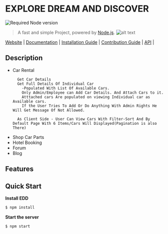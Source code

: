 # EXPLORE DREAM AND DISCOVER

![Required Node version](https://img.shields.io/node/v/hexo)

> A fast and simple Project, powered by [Node.js](https://nodejs.org).
> ![alt text](https://www.dataintensity.com/assets/images/partners/logos/mongodb.png)

[Website](https://) |
[Documentation](https://) |
[Installation Guide](https:) |
[Contribution Guide](https:) |
[API](https://) |

## Description

- Car Rental
  ```
    Get Car Details
    Get Full Details Of Individual Car
      -Populated With List Of Available Cars.
      Only Admin/Employee can Add Car Details. And Attach Cars to it.
      Atttached cars Are populated on viewing Individual car as Available cars.
      If the User Tries To Add Or Do Anything With Admin Rights He Will Get Message Of Not Allowed.
    
    As Client Side - User Can View Cars With Filter-Sort And By Default Page With 6 Items/Cars Will Displayed(Pagination is also There)
  ```
- Shop Car Parts
- Hotel Booking
- Forum
- Blog

## Features

## Quick Start

**Install EDD**

```bash
$ npm install
```

**Start the server**

```bash
$ npm start
```

